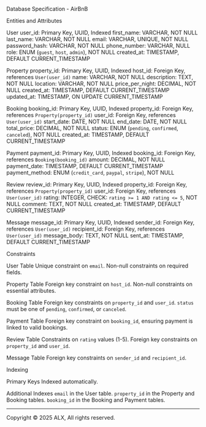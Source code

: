  Database Specification - AirBnB

 Entities and Attributes

 User
 user_id: Primary Key, UUID, Indexed
 first_name: VARCHAR, NOT NULL
 last_name: VARCHAR, NOT NULL
 email: VARCHAR, UNIQUE, NOT NULL
 password_hash: VARCHAR, NOT NULL
 phone_number: VARCHAR, NULL
 role: ENUM (`guest`, `host`, `admin`), NOT NULL
 created_at: TIMESTAMP, DEFAULT CURRENT_TIMESTAMP

 Property
 property_id: Primary Key, UUID, Indexed
 host_id: Foreign Key, references `User(user_id)`
 name: VARCHAR, NOT NULL
 description: TEXT, NOT NULL
 location: VARCHAR, NOT NULL
 price_per_night: DECIMAL, NOT NULL
 created_at: TIMESTAMP, DEFAULT CURRENT_TIMESTAMP
 updated_at: TIMESTAMP, ON UPDATE CURRENT_TIMESTAMP

 Booking
 booking_id: Primary Key, UUID, Indexed
 property_id: Foreign Key, references `Property(property_id)`
 user_id: Foreign Key, references `User(user_id)`
 start_date: DATE, NOT NULL
 end_date: DATE, NOT NULL
 total_price: DECIMAL, NOT NULL
 status: ENUM (`pending`, `confirmed`, `canceled`), NOT NULL
 created_at: TIMESTAMP, DEFAULT CURRENT_TIMESTAMP

 Payment
 payment_id: Primary Key, UUID, Indexed
 booking_id: Foreign Key, references `Booking(booking_id)`
 amount: DECIMAL, NOT NULL
 payment_date: TIMESTAMP, DEFAULT CURRENT_TIMESTAMP
 payment_method: ENUM (`credit_card`, `paypal`, `stripe`), NOT NULL

 Review
 review_id: Primary Key, UUID, Indexed
 property_id: Foreign Key, references `Property(property_id)`
 user_id: Foreign Key, references `User(user_id)`
 rating: INTEGER, CHECK: `rating >= 1 AND rating <= 5`, NOT NULL
 comment: TEXT, NOT NULL
 created_at: TIMESTAMP, DEFAULT CURRENT_TIMESTAMP

 Message
 message_id: Primary Key, UUID, Indexed
 sender_id: Foreign Key, references `User(user_id)`
 recipient_id: Foreign Key, references `User(user_id)`
 message_body: TEXT, NOT NULL
 sent_at: TIMESTAMP, DEFAULT CURRENT_TIMESTAMP

 Constraints

 User Table
 Unique constraint on `email`.
 Non-null constraints on required fields.

 Property Table
 Foreign key constraint on `host_id`.
 Non-null constraints on essential attributes.

 Booking Table
 Foreign key constraints on `property_id` and `user_id`.
 `status` must be one of `pending`, `confirmed`, or `canceled`.

 Payment Table
 Foreign key constraint on `booking_id`, ensuring payment is linked to valid bookings.

 Review Table
 Constraints on `rating` values (1-5).
 Foreign key constraints on `property_id` and `user_id`.

 Message Table
 Foreign key constraints on `sender_id` and `recipient_id`.

 Indexing

 Primary Keys
Indexed automatically.

 Additional Indexes
 `email` in the User table.
 `property_id` in the Property and Booking tables.
 `booking_id` in the Booking and Payment tables.

---
Copyright © 2025 ALX, All rights reserved.